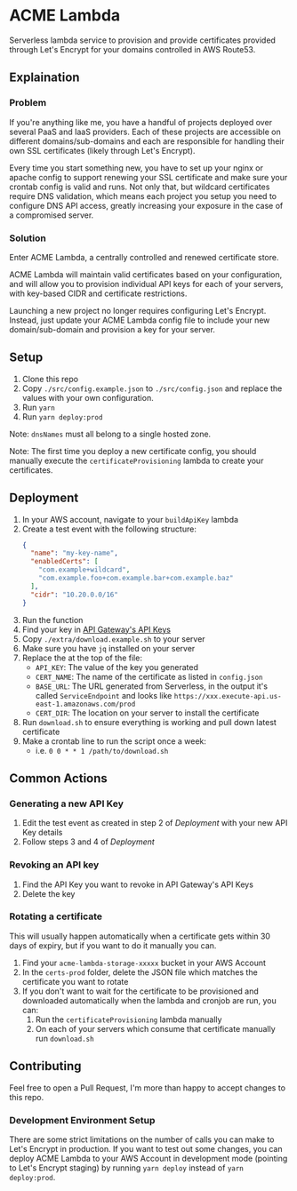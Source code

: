 # ACME Lambda

Serverless lambda service to provision and provide certificates provided
through Let's Encrypt for your domains controlled in AWS Route53.

## Explaination

### Problem

If you're anything like me, you have a handful of projects deployed over
several PaaS and IaaS providers. Each of these projects are accessible
on different domains/sub-domains and each are responsible for handling
their own SSL certificates (likely through Let's Encrypt).

Every time you start something new, you have to set up your nginx or
apache config to support renewing your SSL certificate and make sure
your crontab config is valid and runs. Not only that, but wildcard
certificates require DNS validation, which means each project you setup
you need to configure DNS API access, greatly increasing your exposure
in the case of a compromised server.

### Solution

Enter ACME Lambda, a centrally controlled and renewed certificate store.

ACME Lambda will maintain valid certificates based on your
configuration, and will allow you to provision individual API keys for
each of your servers, with key-based CIDR and certificate restrictions.

Launching a new project no longer requires configuring Let's Encrypt.
Instead, just update your ACME Lambda config file to include your new
domain/sub-domain and provision a key for your server.

## Setup

1. Clone this repo
2. Copy `./src/config.example.json` to `./src/config.json` and replace
the values with your own configuration.
3. Run `yarn`
4. Run `yarn deploy:prod`

Note: `dnsNames` must all belong to a single hosted zone.

Note: The first time you deploy a new certificate config, you should
manually execute the `certificateProvisioning` lambda to create your
certificates.

## Deployment

1. In your AWS account, navigate to your `buildApiKey` lambda
2. Create a test event with the following structure:
    ```json
    {
      "name": "my-key-name",
      "enabledCerts": [
        "com.example+wildcard",
        "com.example.foo+com.example.bar+com.example.baz"
      ],
      "cidr": "10.20.0.0/16"
    }
    ```
3. Run the function
4. Find your key in [API Gateway's API Keys](https://console.aws.amazon.com/apigateway/home?region=us-east-1#/api-keys)
5. Copy `./extra/download.example.sh` to your server
6. Make sure you have `jq` installed on your server
7. Replace the at the top of the file:
    - `API_KEY`: The value of the key you generated
    - `CERT_NAME`: The name of the certificate as listed in 
      `config.json`
    - `BASE_URL`: The URL generated from Serverless, in the output it's 
      called `ServiceEndpoint` and looks like `https://xxx.execute-api.us-east-1.amazonaws.com/prod`
    - `CERT_DIR`: The location on your server to install the certificate
8. Run `download.sh` to ensure everything is working and pull down 
   latest certificate
9. Make a crontab line to run the script once a week:
    - i.e. `0 0 * * 1 /path/to/download.sh`

## Common Actions

### Generating a new API Key

1. Edit the test event as created in step 2 of *Deployment* with your 
   new API Key details
2. Follow steps 3 and 4 of *Deployment*

### Revoking an API key

1. Find the API Key you want to revoke in API Gateway's API Keys
2. Delete the key

### Rotating a certificate

This will usually happen automatically when a certificate gets within 30
days of expiry, but if you want to do it manually you can.

1. Find your `acme-lambda-storage-xxxxx` bucket in your AWS Account
2. In the `certs-prod` folder, delete the JSON file which matches the
   certificate you want to rotate
3. If you don't want to wait for the certificate to be provisioned and 
   downloaded automatically when the lambda and cronjob are run, you can:
   1. Run the `certificateProvisioning` lambda manually
   2. On each of your servers which consume that certificate manually
      run `download.sh`

## Contributing

Feel free to open a Pull Request, I'm more than happy to accept changes
to this repo.

### Development Environment Setup

There are some strict limitations on the number of calls you can make to
Let's Encrypt in production. If you want to test out some changes, you
can deploy ACME Lambda to your AWS Account in development mode (pointing
to Let's Encrypt staging) by running `yarn deploy` instead of
`yarn deploy:prod`.
 
